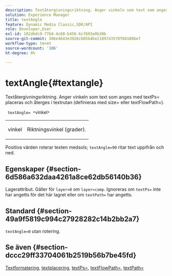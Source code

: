 ```yaml
---
description: Textåtergivningsriktning. Anger vinkeln som text som anges med textPs= placeras och återges i textrutan (definieras med size= eller textFlowPath=).
solution: Experience Manager
title: textAngle
feature: Dynamic Media Classic,SDK/API
role: Developer,User
exl-id: 102dbdc0-77b8-4c60-b456-6cf693e0b38b
source-git-commit: 206e4643e3926cb85b4be2189743578f88180be7
workflow-type: tm+mt
source-wordcount: '106'
ht-degree: 0%

---
```


# textAngle{#textangle}

Textåtergivningsriktning. Anger vinkeln som text som anges med textPs= placeras och återges i textrutan (definieras med size= eller textFlowPath=).

` textAngle= *`vinkel`*`

<table id="simpletable_40832AC4B43A458CA69B225768124F58"> 
 <tr class="strow"> 
  <td class="stentry"> <p> <span class="varname"> vinkel  </span> </p> </td> 
  <td class="stentry"> <p>Riktningsvinkel (grader). </p> </td> 
 </tr> 
</table>

Positiva värden roterar texten medsols; `textAngle=90` ritar text uppifrån och ned.

## Egenskaper {#section-6d586a632daa4261a8ce62db56140b36}

Lagerattribut. Gäller för `layer=0` om `layer=comp`. Ignoreras om `textPs=` inte har angetts för det här lagret eller om `textPath=` har angetts.

## Standard {#section-49a9f5819c994c27928282c14b2bb2a7}

`textAngle=0` utan rotering.

## Se även {#section-dccc29ff33704061b2519b56b7be45fd}

[Textformatering](../../../../../is-api/http-ref/image-serving-api-ref/c-http-protocol-reference/c-text-formatting/c-text-formatting.md#concept-0d3136db7f6f49668274541cd4b6364c),  [textplacering](../../../../../is-api/http-ref/image-serving-api-ref/c-http-protocol-reference/c-text-formatting/r-text-positioning.md#reference-f647443d92914f4b89a7cc5a83267d87),  [textPs=](../../../../../is-api/http-ref/image-serving-api-ref/c-http-protocol-reference/c-command-reference/r-textps.md#reference-4209a2a6169f44278da2647cfb0cd767),  [textFlowPath=](../../../../../is-api/http-ref/image-serving-api-ref/c-http-protocol-reference/c-command-reference/r-textflowpath.md#reference-0b8d9493d71342f0b6a64a6d221584ef),  [textPath=](../../../../../is-api/http-ref/image-serving-api-ref/c-http-protocol-reference/c-command-reference/r-textpath.md#reference-b09cc0902dff4725bdb54d5da4076ccd)
